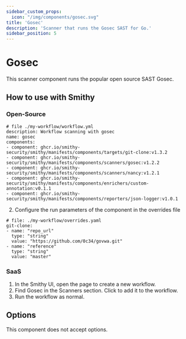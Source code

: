 ```yaml
---
sidebar_custom_props:
  icon: "/img/components/gosec.svg"
title: 'Gosec'
description: 'Scanner that runs the Gosec SAST for Go.'
sidebar_position: 5
---
```


# Gosec

This scanner component runs the popular open source SAST Gosec.

## How to use with Smithy

### Open-Source

```
# file ./my-workflow/workflow.yml
description: Workflow scanning with gosec
name: gosec
components:
- component: ghcr.io/smithy-security/smithy/manifests/components/targets/git-clone:v1.3.2
- component: ghcr.io/smithy-security/smithy/manifests/components/scanners/gosec:v1.2.2
- component: ghcr.io/smithy-security/smithy/manifests/components/scanners/nancy:v1.2.1
- component: ghcr.io/smithy-security/smithy/manifests/components/enrichers/custom-annotation:v0.1.1
- component: ghcr.io/smithy-security/smithy/manifests/components/reporters/json-logger:v1.0.1
```

2. Configure the run parameters of the component in the overrides file

```
# file: ./my-workflow/overrides.yaml
git-clone:
- name: "repo_url"
  type: "string"
  value: "https://github.com/0c34/govwa.git"
- name: "reference"
  type: "string"
  value: "master"
```

### SaaS

1. In the Smithy UI, open the page to create a new workflow.
2. Find Gosec in the Scanners section. Click to add it to the workflow.
3. Run the workflow as normal.

## Options

This component does not accept options.
